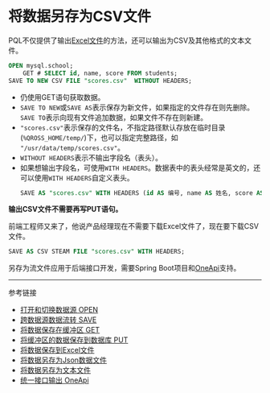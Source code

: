 # 将数据另存为CSV文件
PQL不仅提供了输出[Excel文件](/pql/excel.md)的方法，还可以输出为CSV及其他格式的文本文件。
```sql
OPEN mysql.school;
    GET # SELECT id, name, score FROM students;
SAVE TO NEW CSV FILE "scores.csv"  WITHOUT HEADERS;
```
* 仍使用GET语句获取数据。
* `SAVE TO NEW`或`SAVE AS`表示保存为新文件，如果指定的文件存在则先删除。`SAVE TO`表示向现有文件追加数据，如果文件不存在则新建。
* `"scores.csv"`表示保存的文件名，不指定路径默认存放在临时目录(`%QROSS_HOME/temp/`)下，也可以指定完整路径，如 `"/usr/data/temp/scores.csv"`。
* `WITHOUT HEADERS`表示不输出字段名（表头）。
* 如果想输出字段名，可使用`WITH HEADERS`。数据表中的表头经常是英文的，还可以使用`WITH HEADERS`自定义表头。
  ```sql
  SAVE AS "scores.csv" WITH HEADERS (id AS 编号, name AS 姓名, score AS 分数);
  ```

**输出CSV文件不需要再写PUT语句。**

前端工程师又来了，他说产品经理现在不需要下载Excel文件了，现在要下载CSV文件。
```sql
SAVE AS CSV STEAM FILE "scores.csv" WITH HEADERS;
```
另存为流文件应用于后端接口开发，需要Spring Boot项目和[OneApi](/oneapi/overview.md)支持。

---
参考链接

* [打开和切换数据源 OPEN](/pql/open.md)
* [跨数据源数据流转 SAVE](/pql/save.md)
* [将数据保存在缓冲区 GET](/pql/get.md)
* [将缓冲区的数据保存到数据库 PUT](/pql/put.md)
* [将数据保存到Excel文件](/pql/excel.md)
* [将数据另存为Json数据文件](/pql/json-file.md)
* [将数据另存为文本文件](/pql/txt.md)
* [统一接口输出 OneApi](/oneapi/overview.md)
